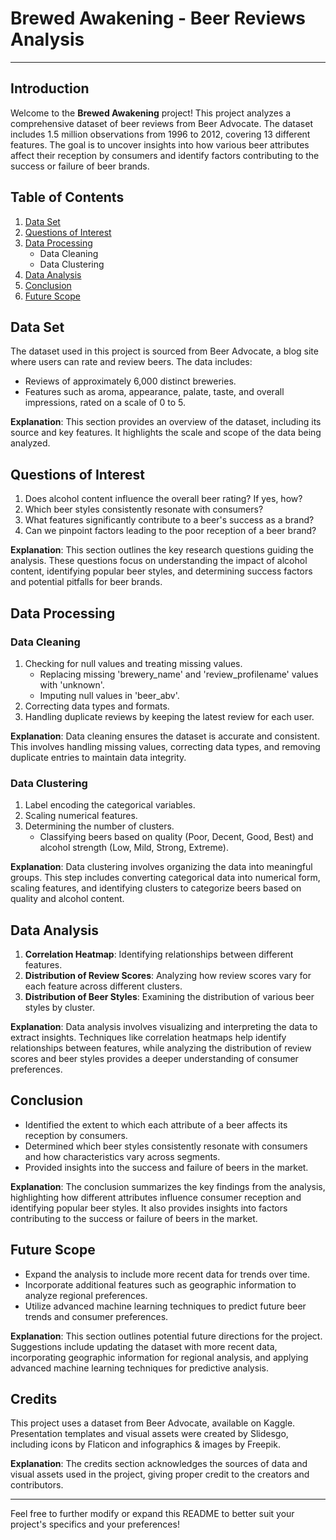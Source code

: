 

# Brewed Awakening - Beer Reviews Analysis
---
## Introduction

Welcome to the **Brewed Awakening** project! This project analyzes a comprehensive dataset of beer reviews from Beer Advocate. The dataset includes 1.5 million observations from 1996 to 2012, covering 13 different features. The goal is to uncover insights into how various beer attributes affect their reception by consumers and identify factors contributing to the success or failure of beer brands.

## Table of Contents

1. [Data Set](#data-set)
2. [Questions of Interest](#questions-of-interest)
3. [Data Processing](#data-processing)
   - Data Cleaning
   - Data Clustering
4. [Data Analysis](#data-analysis)
5. [Conclusion](#conclusion)
6. [Future Scope](#future-scope)

## Data Set

The dataset used in this project is sourced from Beer Advocate, a blog site where users can rate and review beers. The data includes:
- Reviews of approximately 6,000 distinct breweries.
- Features such as aroma, appearance, palate, taste, and overall impressions, rated on a scale of 0 to 5.

**Explanation**: This section provides an overview of the dataset, including its source and key features. It highlights the scale and scope of the data being analyzed.

## Questions of Interest

1. Does alcohol content influence the overall beer rating? If yes, how?
2. Which beer styles consistently resonate with consumers?
3. What features significantly contribute to a beer's success as a brand?
4. Can we pinpoint factors leading to the poor reception of a beer brand?

**Explanation**: This section outlines the key research questions guiding the analysis. These questions focus on understanding the impact of alcohol content, identifying popular beer styles, and determining success factors and potential pitfalls for beer brands.

## Data Processing

### Data Cleaning

1. Checking for null values and treating missing values.
   - Replacing missing 'brewery_name' and 'review_profilename' values with 'unknown'.
   - Imputing null values in 'beer_abv'.
2. Correcting data types and formats.
3. Handling duplicate reviews by keeping the latest review for each user.

**Explanation**: Data cleaning ensures the dataset is accurate and consistent. This involves handling missing values, correcting data types, and removing duplicate entries to maintain data integrity.

### Data Clustering

1. Label encoding the categorical variables.
2. Scaling numerical features.
3. Determining the number of clusters.
   - Classifying beers based on quality (Poor, Decent, Good, Best) and alcohol strength (Low, Mild, Strong, Extreme).

**Explanation**: Data clustering involves organizing the data into meaningful groups. This step includes converting categorical data into numerical form, scaling features, and identifying clusters to categorize beers based on quality and alcohol content.

## Data Analysis

1. **Correlation Heatmap**: Identifying relationships between different features.
2. **Distribution of Review Scores**: Analyzing how review scores vary for each feature across different clusters.
3. **Distribution of Beer Styles**: Examining the distribution of various beer styles by cluster.

**Explanation**: Data analysis involves visualizing and interpreting the data to extract insights. Techniques like correlation heatmaps help identify relationships between features, while analyzing the distribution of review scores and beer styles provides a deeper understanding of consumer preferences.

## Conclusion

- Identified the extent to which each attribute of a beer affects its reception by consumers.
- Determined which beer styles consistently resonate with consumers and how characteristics vary across segments.
- Provided insights into the success and failure of beers in the market.

**Explanation**: The conclusion summarizes the key findings from the analysis, highlighting how different attributes influence consumer reception and identifying popular beer styles. It also provides insights into factors contributing to the success or failure of beers in the market.

## Future Scope

- Expand the analysis to include more recent data for trends over time.
- Incorporate additional features such as geographic information to analyze regional preferences.
- Utilize advanced machine learning techniques to predict future beer trends and consumer preferences.

**Explanation**: This section outlines potential future directions for the project. Suggestions include updating the dataset with more recent data, incorporating geographic information for regional analysis, and applying advanced machine learning techniques for predictive analysis.

## Credits

This project uses a dataset from Beer Advocate, available on Kaggle. Presentation templates and visual assets were created by Slidesgo, including icons by Flaticon and infographics & images by Freepik.

**Explanation**: The credits section acknowledges the sources of data and visual assets used in the project, giving proper credit to the creators and contributors.

---

Feel free to further modify or expand this README to better suit your project's specifics and your preferences!
